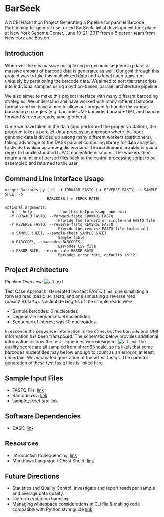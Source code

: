 # BarSeek
A NCBI Hackathon Project Generating a Pipeline for parallel Barcode Partitioning for general use, called BarSeek. Initial development took place at New York Genome Center, June 19-21, 2017 from a 5 person team from New York and Boston.

## Introduction
Wherever there is massive multiplexing in genomic sequencing data, a massive amount of barcode data is generated as well. Our goal through this project was to take this multiplexed data and to label each transcript uniquely by partitioning the barcode data. We aimed to sort the transcripts into individual samples using a python-based, parallel architecture pipeline.

We also aimed to make this project interface with many different barcoding strategies. We understand and have worked with many different barcode formats and we have aimed to allow our program to handle the various barcoding strategies (e.g. barcode-UMI-barcode, barcode-UMI, and handle forward & reverse reads, among others).

Once we have taken in the data (and performed the proper validation), the program takes a parallel-data-processing approach  where the input genomic data is divided up among many different workers (partitioners), taking advantage of the DASK parallel computing library for data analytics to divide the data up among the workers. The partitioners are able to use a regex to handle standard IUPAC nucleotide notations.  The workers then return a number of parsed files back to the central processing script to be assembled and returned to the user.

## Command Line Interface Usage
```
usage: Barcodes.py [-h] -f FORWARD FASTQ [-r REVERSE FASTQ] -s SAMPLE SHEET -b
                   BARCODES [-e ERROR RATE]

optional arguments:
  -h, --help            show this help message and exit
  -f FORWARD FASTQ, --forward-fastq FORWARD FASTQ
                        Provide the forward or single-end FASTQ file
  -r REVERSE FASTQ, --reverse-fastq REVERSE FASTQ
                        Provide the reverse FASTQ file [optional]
  -s SAMPLE SHEET, --sample-sheet SAMPLE SHEET
                        Sample table
  -b BARCODES, --barcodes BARCODES
                        Barcodes CSV file
  -e ERROR RATE, --error-rate ERROR RATE
                        Barcodes error rate, defaults to '2'
```

## Project Architecture
Pipeline Overview:
![alt text](https://i.imgur.com/EPEYBDq.png)

Test Case Approach: Generated two test FASTQ files, one simulating a forward read (basic1.R1.fastq) and one simulating a reverse read (basic2.R1.fastq). Nucleotide lengths of the sample reads were:
- Sample barcodes: 6 nucleotides
- Degenerate sequences: 8 nucleotides
- Sequence of interest was 50 nucleotides. 

In essence the sequence information is the same, but the barcode and UMI information has been transposed. The schematic below provides additional information on how the test sequences were designed.
![alt text](https://i.imgur.com/jz77TaE.png)
The quality scores are all sampled from phred33 scale, so its likely that some barcodes nucleotides may be low enough to count as an error or, at least, uncertain. We automated generation of these test fastqs. The code for generation of these test fastq files is linked [here](/test.cases/test.case.generator.R)

## Sample Input Files
- FASTQ File: [link](/test.cases/FASTQ_short_example.txt)
- Barcode.csv: [link](barcodes_csv.txt)
- sample_sheet.tab: [link](Sample_sheet.txt)

## Software Dependencies
- DASK: [link](http://dask.pydata.org/en/latest/)

## Resources
- Introduction to Sequencing: [link](https://www.illumina.com/content/dam/illumina-marketing/documents/products/illumina_sequencing_introduction.pdf)
- Markdown Language / Cheat Sheet: [link](https://github.com/adam-p/markdown-here/wiki/Markdown-Cheatsheet)

## Future Directions
- Statistics and Quality Control. Investigate and report reads per sample and average data quality.
- Uniform exception handling
- Managing whitespace considerations in CLI file & making code compatible with Python style guide [link](https://i.imgur.com/EPEYBDq.png)
